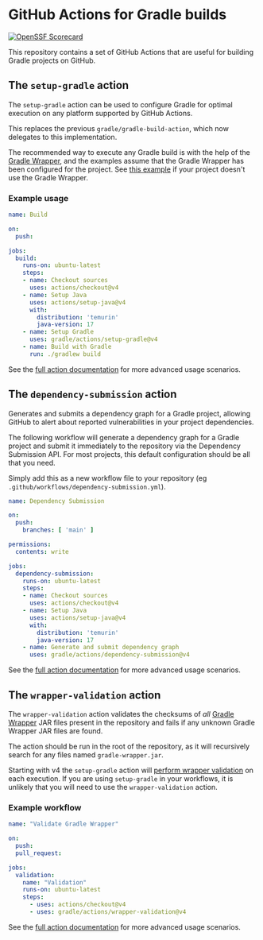 # GitHub Actions for Gradle builds

[![OpenSSF Scorecard](https://api.scorecard.dev/projects/github.com/gradle/actions/badge)](https://scorecard.dev/viewer/?uri=github.com/gradle/actions)

This repository contains a set of GitHub Actions that are useful for building Gradle projects on GitHub.

## The `setup-gradle` action

The `setup-gradle` action can be used to configure Gradle for optimal execution on any platform supported by GitHub Actions.

This replaces the previous `gradle/gradle-build-action`, which now delegates to this implementation.

The recommended way to execute any Gradle build is with the help of the [Gradle Wrapper](https://docs.gradle.org/current/userguide/gradle_wrapper.html), and the examples assume that the Gradle Wrapper has been configured for the project. See [this example](docs/setup-gradle.md#build-with-a-specific-gradle-version) if your project doesn't use the Gradle Wrapper.

### Example usage

```yaml
name: Build

on:
  push:

jobs:
  build:
    runs-on: ubuntu-latest
    steps:
    - name: Checkout sources
      uses: actions/checkout@v4
    - name: Setup Java
      uses: actions/setup-java@v4
      with:
        distribution: 'temurin'
        java-version: 17
    - name: Setup Gradle
      uses: gradle/actions/setup-gradle@v4
    - name: Build with Gradle
      run: ./gradlew build
```

See the [full action documentation](docs/setup-gradle.md) for more advanced usage scenarios.

## The `dependency-submission` action

Generates and submits a dependency graph for a Gradle project, allowing GitHub to alert about reported vulnerabilities in your project dependencies.

The following workflow will generate a dependency graph for a Gradle project and submit it immediately to the repository via the
Dependency Submission API. For most projects, this default configuration should be all that you need.

Simply add this as a new workflow file to your repository (eg `.github/workflows/dependency-submission.yml`).

```yaml
name: Dependency Submission

on:
  push:
    branches: [ 'main' ]

permissions:
  contents: write

jobs:
  dependency-submission:
    runs-on: ubuntu-latest
    steps:
    - name: Checkout sources
      uses: actions/checkout@v4
    - name: Setup Java
      uses: actions/setup-java@v4
      with:
        distribution: 'temurin'
        java-version: 17
    - name: Generate and submit dependency graph
      uses: gradle/actions/dependency-submission@v4
```

See the [full action documentation](docs/dependency-submission.md) for more advanced usage scenarios.

## The `wrapper-validation` action

The `wrapper-validation` action validates the checksums of _all_ [Gradle Wrapper](https://docs.gradle.org/current/userguide/gradle_wrapper.html) JAR files present in the repository and fails if any unknown Gradle Wrapper JAR files are found.

The action should be run in the root of the repository, as it will recursively search for any files named `gradle-wrapper.jar`.

Starting with v4 the `setup-gradle` action will [perform wrapper validation](docs/setup-gradle.md#gradle-wrapper-validation) on each execution.
If you are using `setup-gradle` in your workflows, it is unlikely that you will need to use the `wrapper-validation` action.

### Example workflow

```yaml
name: "Validate Gradle Wrapper"

on:
  push:
  pull_request:

jobs:
  validation:
    name: "Validation"
    runs-on: ubuntu-latest
    steps:
      - uses: actions/checkout@v4
      - uses: gradle/actions/wrapper-validation@v4
```

See the [full action documentation](docs/wrapper-validation.md) for more advanced usage scenarios.
